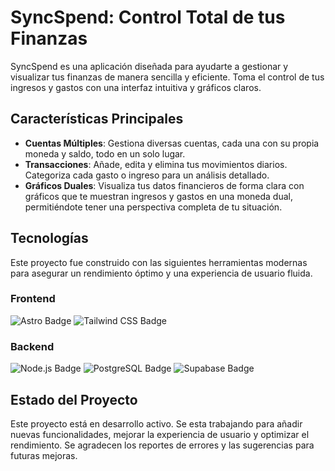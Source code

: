# SyncSpend: Control Total de tus Finanzas

SyncSpend es una aplicación diseñada para ayudarte a gestionar y visualizar tus finanzas de manera sencilla y eficiente. Toma el control de tus ingresos y gastos con una interfaz intuitiva y gráficos claros.

## Características Principales
- **Cuentas Múltiples**: Gestiona diversas cuentas, cada una con su propia moneda y saldo, todo en un solo lugar.
- **Transacciones**: Añade, edita y elimina tus movimientos diarios. Categoriza cada gasto o ingreso para un análisis detallado.
- **Gráficos Duales**: Visualiza tus datos financieros de forma clara con gráficos que te muestran ingresos y gastos en una moneda dual, permitiéndote tener una perspectiva completa de tu situación.

## Tecnologías
Este proyecto fue construido con las siguientes herramientas modernas para asegurar un rendimiento óptimo y una experiencia de usuario fluida.

### Frontend
<div>
<img src="https://img.shields.io/badge/Astro-0D1117?style=for-the-badge&logo=astro&logoColor=FF5D01" alt="Astro Badge" />  
<img src="https://img.shields.io/badge/TailwindCSS-0D1117?style=for-the-badge&logo=tailwindcss&logoColor=38B2AC" alt="Tailwind CSS Badge" />
</div>

### Backend
<div>
<img src="https://img.shields.io/badge/Node.js-0D1117?style=for-the-badge&logo=nodedotjs&logoColor=339933" alt="Node.js Badge" />  
<img src="https://img.shields.io/badge/PostgreSQL-0D1117?style=for-the-badge&logo=postgresql&logoColor=4169E1" alt="PostgreSQL Badge" />  
<img src="https://img.shields.io/badge/Supabase-0D1117?style=for-the-badge&logo=supabase&logoColor=3ECF8E" alt="Supabase Badge" />
</div>

## Estado del Proyecto
Este proyecto está en desarrollo activo. Se esta trabajando para añadir nuevas funcionalidades, mejorar la experiencia de usuario y optimizar el rendimiento. Se agradecen los reportes de errores y las sugerencias para futuras mejoras.

